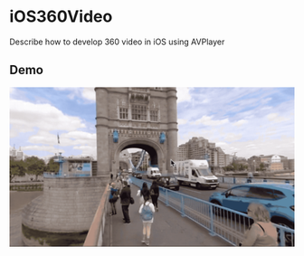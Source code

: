 # iOS360Video
Describe how to develop 360 video in iOS using AVPlayer

## Demo
![demo-video](doc/360Video_GIF.gif)